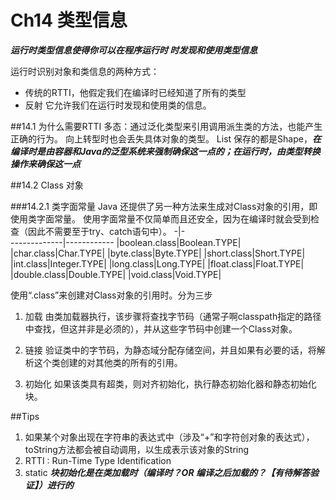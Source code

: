 # Ch14 类型信息
***运行时类型信息使得你可以在程序运行时
时发现和使用类型信息***

运行时识别对象和类信息的两种方式：

- 传统的RTTI，他假定我们在编译时已经知道了所有的类型
- 反射 它允许我们在运行时发现和使用类的信息。

##14.1 为什么需要RTTI
多态：通过泛化类型来引用调用派生类的方法，也能产生正确的行为。
向上转型时也会丢失具体对象的类型。
List<Shape> 保存的都是Shape，***在编译时是由容器和Java的泛型系统来强制确保这一点的；在运行时，由类型转换操作来确保这一点***

##14.2 Class 对象

###14.2.1 类字面常量
Java 还提供了另一种方法来生成对Class对象的引用，即使用类字面常量。
使用字面常量不仅简单而且还安全，因为在编译时就会受到检查（因此不需要至于try、catch语句中）。
            -|-            
-------------|------------
|boolean.class|Boolean.TYPE|
|char.class|Char.TYPE|
|byte.class|Byte.TYPE|
|short.class|Short.TYPE|
|int.class|Integer.TYPE|
|long.class|Long.TYPE|
|float.class|Float.TYPE|
|double.class|Double.TYPE|
|void.class|Void.TYPE|

使用“.class”来创建对Class对象的引用时。分为三步
1. 加载
由类加载器执行，该步骤将查找字节码（通常子啊classpath指定的路径中查找，但这并非是必须的），并从这些字节码中创建一个Class对象。

2. 链接
验证类中的字节码，为静态域分配存储空间，并且如果有必要的话，将解析这个类创建的对其他类的所有的引用。

3. 初始化
如果该类具有超类，则对齐初始化，执行静态初始化器和静态初始化块。



##Tips
1. 如果某个对象出现在字符串的表达式中（涉及“+”和字符创对象的表达式），toString方法都会被自动调用，以生成表示该对象的String
2. RTTI : Run-Time Type Identification
3. static ***块初始化是在类加载时（编译时？OR 编译之后加载的？【有待解答验证】）进行的***


